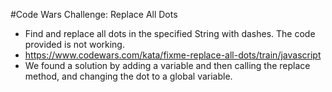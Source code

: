 #Code Wars Challenge: Replace All Dots

* Find and replace all dots in the specified String with dashes. The code provided is not working.
* https://www.codewars.com/kata/fixme-replace-all-dots/train/javascript
* We found a solution by adding a variable and then calling the replace method, and changing the dot to a global variable. 